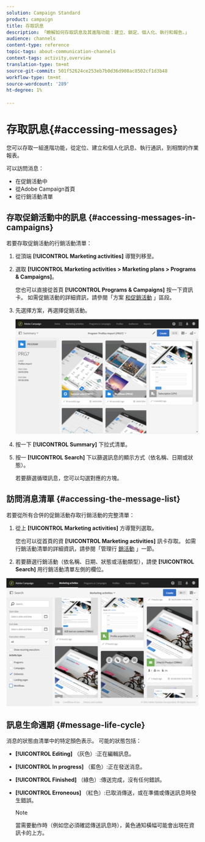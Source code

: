 ```yaml
---
solution: Campaign Standard
product: campaign
title: 存取訊息
description: 「瞭解如何存取訊息及其進階功能：建立、鎖定、個人化、執行和報告。」
audience: channels
content-type: reference
topic-tags: about-communication-channels
context-tags: activity,overview
translation-type: tm+mt
source-git-commit: 501f52624ce253eb7b0d36d908ac8502cf1d3b48
workflow-type: tm+mt
source-wordcount: '289'
ht-degree: 1%

---
```



# 存取訊息{#accessing-messages}

您可以存取一組進階功能，從定位、建立和個人化訊息、執行通訊，到相關的作業報表。

可以訪問消息：

* 在促銷活動中
* 從Adobe Campaign首頁
* 從行銷活動清單

## 存取促銷活動中的訊息 {#accessing-messages-in-campaigns}

若要存取促銷活動的行銷活動清單：

1. 從頂端 **[!UICONTROL Marketing activities]** 導覽列移至。
1. 選取 **[!UICONTROL Marketing activities > Marketing plans > Programs & Campaigns]**。

   您也可以直接從首頁 **[!UICONTROL Programs & Campaigns]** 按一下資訊卡。 如需促銷活動的詳細資訊，請參閱「方案 [和促銷活動](../../start/using/programs-and-campaigns.md) 」區段。

1. 先選擇方案，再選擇促銷活動。

   ![](assets/delivery_list_1.png)

1. 按一下 **[!UICONTROL Summary]** 下拉式清單。
1. 按一 **[!UICONTROL Search]** 下以篩選訊息的顯示方式（依名稱、日期或狀態）。

   若要篩選循環訊息，您可以勾選對應的方塊。

## 訪問消息清單 {#accessing-the-message-list}

若要從所有合併的促銷活動存取行銷活動的完整清單：

1. 從上 **[!UICONTROL Marketing activities]** 方導覽列選取。

   您也可以從首頁的資 **[!UICONTROL Marketing activities]** 訊卡存取。 如需行銷活動清單的詳細資訊，請參閱「管理行 [銷活動](../../start/using/marketing-activities.md#creating-a-marketing-activity) 」一節。

1. 若要篩選行銷活動（依名稱、日期、狀態或活動類型），請使 **[!UICONTROL Search]** 用行銷活動清單左側的欄位。

![](assets/delivery_list_2.png)

## 訊息生命週期 {#message-life-cycle}

消息的狀態由清單中的特定顏色表示。 可能的狀態包括：

* **[!UICONTROL Editing]** （灰色）:正在編輯訊息。
* **[!UICONTROL In progress]** （藍色）:正在發送消息。
* **[!UICONTROL Finished]** （綠色）:傳送完成，沒有任何錯誤。
* **[!UICONTROL Erroneous]** （紅色）:已取消傳送，或在準備或傳送訊息時發生錯誤。

   >[!NOTE]
   >
   >當需要動作時（例如您必須確認傳送訊息時），黃色通知橫幅可能會出現在資訊卡的上方。
